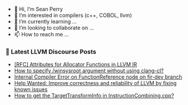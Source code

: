 - 👋 Hi, I’m Sean Perry
- 👀 I’m interested in compilers (c++, COBOL, llvm)
- 🌱 I’m currently learning ...
- 💞️ I’m looking to collaborate on ...
- 📫 How to reach me ...

<!---
s66perry/s66perry is a ✨ special ✨ repository because its `README.md` (this file) appears on your GitHub profile.
You can click the Preview link to take a look at your changes.
--->
### 📕 Latest LLVM Discourse Posts

<!-- DISCOURSE-LLVM:START -->
- [[RFC] Attributes for Allocator Functions in LLVM IR](https://discourse.llvm.org/t/rfc-attributes-for-allocator-functions-in-llvm-ir/61464#post_17)
- [How to specify /winsysroot argument without using clang-cl?](https://discourse.llvm.org/t/how-to-specify-winsysroot-argument-without-using-clang-cl/61643#post_3)
- [Internal Compiler Error on FunctionReference node on fir-dev branch](https://discourse.llvm.org/t/internal-compiler-error-on-functionreference-node-on-fir-dev-branch/61665#post_1)
- [Help Wanted: Improve correctness and reliability of LLVM by fixing known issues](https://discourse.llvm.org/t/help-wanted-improve-correctness-and-reliability-of-llvm-by-fixing-known-issues/61664#post_1)
- [How to get the TargetTransformInfo in InstructionCombining.cpp?](https://discourse.llvm.org/t/how-to-get-the-targettransforminfo-in-instructioncombining-cpp/61662#post_4)
<!-- DISCOURSE-LLVM:END -->
